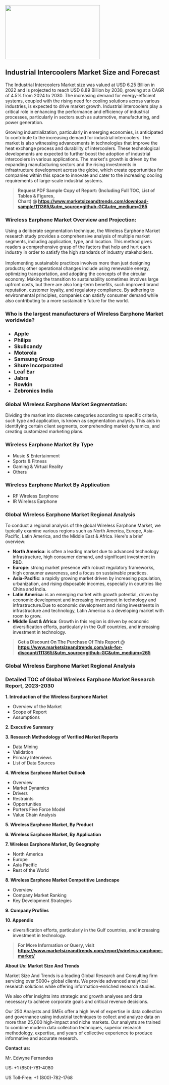 <p><img class="alignnone size-medium wp-image-20088" src="https://ffe5etoiles.com/wp-content/uploads/2024/12/MST1-300x171.png" alt="" width="300" height="171" /></p><h2>Industrial Intercoolers Market Size and Forecast</h2><p>The Industrial Intercoolers Market size was valued at USD 6.25 Billion in 2022 and is projected to reach USD 8.89 Billion by 2030, growing at a CAGR of 4.5% from 2024 to 2030. The increasing demand for energy-efficient systems, coupled with the rising need for cooling solutions across various industries, is expected to drive market growth. Industrial intercoolers play a critical role in enhancing the performance and efficiency of industrial processes, particularly in sectors such as automotive, manufacturing, and power generation.</p><p>Growing industrialization, particularly in emerging economies, is anticipated to contribute to the increasing demand for industrial intercoolers. The market is also witnessing advancements in technologies that improve the heat exchange process and durability of intercoolers. These technological developments are expected to further boost the adoption of industrial intercoolers in various applications. The market's growth is driven by the expanding manufacturing sectors and the rising investments in infrastructure development across the globe, which create opportunities for companies within this space to innovate and cater to the increasing cooling requirements of large-scale industrial systems.</p></p><blockquote id="" class=""><strong>Request PDF Sample Copy of Report: (Including Full TOC, List of Tables &amp; Figures, Chart)&nbsp;@&nbsp;<strong><a href="https://www.marketsizeandtrends.com/download-sample/111365/&utm_source=github-GC&utm_medium=265" target="_blank">https://www.marketsizeandtrends.com/download-sample/111365/&utm_source=github-GC&utm_medium=265</a></strong></strong></blockquote><h3 id="" class="">Wireless Earphone Market&nbsp;Overview and Projection:</h3><p id="" class="">Using a deliberate segmentation technique, the Wireless Earphone Market research study provides a comprehensive analysis of multiple market segments, including application, type, and location. This method gives readers a comprehensive grasp of the factors that help and hurt each industry in order to satisfy the high standards of industry stakeholders. <br /> <br />Implementing sustainable practices involves more than just designing products; other operational changes include using renewable energy, optimizing transportation, and adopting the concepts of the circular economy. Making the transition to sustainability sometimes involves large upfront costs, but there are also long-term benefits, such improved brand reputation, customer loyalty, and regulatory compliance. By adhering to environmental principles, companies can satisfy consumer demand while also contributing to a more sustainable future for the world.</p><h3 id="" class="">Who is the largest manufacturers of&nbsp;Wireless Earphone Market worldwide?</h3><h3 class=""><p><ul><li>Apple </li><li> Philips </li><li> Skullcandy </li><li> Motorola </li><li> Samsung Group </li><li> Shure Incorporated </li><li> Leaf Ear </li><li> Jabra </li><li> Rowkin </li><li> Zebronics India</li></ul></p></h3><h3 id="" class="">Global&nbsp;Wireless Earphone Market Segmentation:</h3><p id="" class="">Dividing the market into discrete categories according to specific criteria, such type and application, is known as segmentation analysis. This aids in identifying certain client segments, comprehending market dynamics, and creating customized marketing plans.</p><h3 id="" class="">Wireless Earphone Market&nbsp;By Type</h3><p><p><ul><li>Music & Entertainment</li><li> Sports & Fitness</li><li> Gaming & Virtual Reality</li><li> Others</p></li></ul></p></p><h3 id="" class="">Wireless Earphone Market&nbsp;By Application</h3><p class=""><p><ul><li>RF Wireless Earphone</li><li> IR Wireless Earphone</li></ul></p></p><h3 id="" class="">Global Wireless Earphone Market Regional Analysis</h3><p id="" class="">To conduct a regional analysis of the global Wireless Earphone Market, we typically examine various regions such as North America, Europe, Asia-Pacific, Latin America, and the Middle East &amp; Africa. Here's a brief overview:</p><ul><li><strong>North America</strong>: is often a leading market due to advanced technology infrastructure, high consumer demand, and significant investment in R&amp;D.</li><li><strong>Europe</strong>: strong market presence with robust regulatory frameworks, high consumer awareness, and a focus on sustainable practices.</li><li><strong>Asia-Pacific</strong>: a rapidly growing market driven by increasing population, urbanization, and rising disposable incomes, especially in countries like China and India.</li><li><strong>Latin America</strong>: is an emerging market with growth potential, driven by economic development and increasing investment in technology and infrastructure.Due to economic development and rising investments in infrastructure and technology, Latin America is a developing market with room to grow.</li><li><strong>Middle East &amp; Africa</strong>: Growth in this region is driven by economic diversification efforts, particularly in the Gulf countries, and increasing investment in technology.</li></ul><blockquote id="" class=""><strong>Get a Discount On The Purchase Of This Report @ <strong><a href="https://www.marketsizeandtrends.com/ask-for-discount/111365/&utm_source=github-GC&utm_medium=265" target="_blank">https://www.marketsizeandtrends.com/ask-for-discount/111365/&utm_source=github-GC&utm_medium=265</a></strong></strong></blockquote><h3 id="" class="">Global Wireless Earphone Market Regional Analysis</h3><h3 id="" class="">Detailed TOC of Global Wireless Earphone Market Research Report, 2023-2030</h3><p id="" class=""><strong>1. Introduction of the Wireless Earphone Market</strong></p><ul><li>Overview of the Market</li><li>Scope of Report</li><li>Assumptions</li></ul><p id="" class=""><strong>2. Executive Summary</strong></p><p id="" class=""><strong>3. Research Methodology of Verified Market Reports</strong></p><ul><li>Data Mining</li><li>Validation</li><li>Primary Interviews</li><li>List of Data Sources</li></ul><p id="" class=""><strong>4. Wireless Earphone Market Outlook</strong></p><ul><li>Overview</li><li>Market Dynamics</li><li>Drivers</li><li>Restraints</li><li>Opportunities</li><li>Porters Five Force Model</li><li>Value Chain Analysis</li></ul><p id="" class=""><strong>5. Wireless Earphone Market, By Product</strong></p><p id="" class=""><strong>6. Wireless Earphone Market, By Application</strong></p><p id="" class=""><strong>7. Wireless Earphone Market, By Geography</strong></p><ul><li>North America</li><li>Europe</li><li>Asia Pacific</li><li>Rest of the World</li></ul><p id="" class=""><strong>8. Wireless Earphone Market Competitive Landscape</strong></p><ul><li>Overview</li><li>Company Market Ranking</li><li>Key Development Strategies</li></ul><p id="" class=""><strong>9. Company Profiles</strong></p><p id="" class=""><strong>10. Appendix</strong></p><ul><li>diversification efforts, particularly in the Gulf countries, and increasing investment in technology.</li></ul><blockquote id="" class=""><strong>For More Information or Query, visit <strong><strong><a href="https://www.marketsizeandtrends.com/report/wireless-earphone-market/" target="_blank">https://www.marketsizeandtrends.com/report/wireless-earphone-market/</a></strong></strong></strong></blockquote><p id="" class=""><strong>About Us: Market Size And Trends</strong></p><p id="" class="">Market Size And Trends is a leading Global Research and Consulting firm servicing over 5000+ global clients. We provide advanced analytical research solutions while offering information-enriched research studies.</p><p id="" class="">We also offer insights into strategic and growth analyses and data necessary to achieve corporate goals and critical revenue decisions.</p><p id="" class="">Our 250 Analysts and SMEs offer a high level of expertise in data collection and governance using industrial techniques to collect and analyze data on more than 25,000 high-impact and niche markets. Our analysts are trained to combine modern data collection techniques, superior research methodology, expertise, and years of collective experience to produce informative and accurate research.</p><p id="" class=""><strong>Contact us:</strong></p><p id="" class="">Mr. Edwyne Fernandes</p><p id="" class="">US: +1 (650)-781-4080</p><p id="" class="">US Toll-Free: +1 (800)-782-1768</p>
